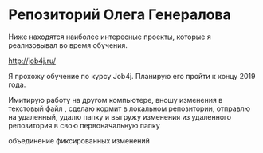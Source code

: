 # Репозиторий Олега Генералова


Ниже находятся наиболее интересные проекты, которые я реализовывал во время обучения.

http://job4j.ru/    

Я прохожу обучение по курсу Job4j. Планирую его пройти к концу 2019 года.

Имитирую работу на другом компьютере, вношу изменения в текстовый файл , сделаю кормит в локальном репозитории, отправлю на удаленный, удалю папку и выгружу изменения из удаленного репозитория в свою первоначальную папку

объединение фиксированных изменений